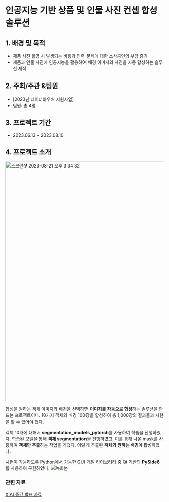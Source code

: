 # 인공지능 기반 상품 및 인물 사진 컨셉 합성 솔루션

## 1. 배경 및 목적
- 제품 사진 촬영 시 발생되는 비용과 인력 문제에 대한 소상공인의 부담 증가
- 제품과 인물 사진에 인공지능을 활용하여 배경 이미지와 사진을 자동 합성하는 솔루션 제작

## 2. 주최/주관 &팀원
- [2023년 데이터바우처 지원사업]
- 팀원: 총 4명

## 3. 프로젝트 기간
- 2023.06.13 ~ 2023.08.10

## 4. 프로젝트 소개
<img width="762" alt="스크린샷 2023-08-21 오후 3 34 32" src="https://github.com/L-yejin/2023-XAI-toyproject/assets/104400282/247b959f-606c-4fe6-ba85-57ce8b13ba28">

  합성을 원하는 객체 이미지와 배경을 선택하면 **이미지를 자동으로 합성**하는 솔루션을 만드는 프로젝트이다. 10가지 객체와 배경 100장을 합성하여 총 1,000장의 결과물과 시현을 할 수 있어야 했다.

  객체 10개에 대해서 **segmentation_models_pytorch**를 사용하여 학습을 진행하였다. 학습된 모델을 통해 **객체 segmentation**을 진행하였고, 이를 통해 나온 mask를 사용하여 **객체만 추출**하는 작업을 거쳤다. 이렇게 추출된 **객체와 원하는 배경에 합성**하였다. 

  시현이 가능하도록 Python에서 가능한 GUI 개발 라이브러리 중 Qt 기반의 **PySide6**를 사용하여 구현하였다.
![녹화본](https://github.com/L-yejin/2023-XAI-toyproject/assets/104400282/edd65fb8-ef42-4eb6-a8df-264b89d00a5f)

### 관련 자료
[X:AI 중간 발표 자료](https://drive.google.com/file/d/1H5PmitwSkeTHeQti3sVBzat_c2JHoJRe/view?usp=drive_link)
